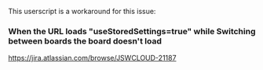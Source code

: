 This userscript is a workaround for this issue:
### When the URL loads "useStoredSettings=true" while Switching between boards the board doesn't load
https://jira.atlassian.com/browse/JSWCLOUD-21187

